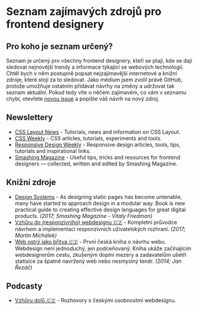 # Seznam zajímavých zdrojů pro frontend designery

## Pro koho je seznam určený? 

Seznam je určený pro všechny frontend designery, kteří se ptají, kde se dají sledovat nejnovější trendy a informace týkající se webových technologií. Chtěl bych v něm postupně popsat nejzajímavější internetové a knižní zdroje, které stojí za to sledovat. Jako médium jsem zvolil právě GitHub, protože umožňuje ostatním přidávat návrhy na změny a udržovat tak seznam aktuální. Pokud tedy víte o něčem zajímavém, co vám v seznamu chybí, otevřete [novou issue](https://github.com/martinpesout/frontend-resources/issues/new) a popište váš návrh na nový zdroj.

## Newslettery

- [CSS Layout News](http://csslayout.news/) - Tutorials, news and information on CSS Layout.
- [CSS Weekly](http://css-weekly.com/) - CSS articles, tutorials, experiments and tools.
- [Responsive Design Weekly](http://responsivedesignweekly.com/) - Responsive design articles, tools, tips, tutorials and inspirational links.
- [Smashing Magazine](https://www.smashingmagazine.com/the-smashing-newsletter/) - Useful tips, tricks and resources for frontend designers — collected, written and edited by Smashing Magazine.

## Knižní zdroje

- [Design Systems](https://www.smashingmagazine.com/design-systems-book/) - As designing static pages has become untenable, many have started to approach design in a modular way. Book is new practical guide to creating effective design languages for great digital products. *(2017; Smashing Magazine - Vitaly Friedman)*
- [Vzhůru do (responzivního) webdesignu 🇨🇿](https://www.vzhurudolu.cz/ebook-responzivni) - Kompletní průvodce návrhem a implementací responzivních uživatelských rozhraní. *(2017; Martin Michálek)*
- [Web ostrý jako břitva 🇨🇿](https://www.houseofrezac.com/kniha) - První česká kniha o návrhu webu. Webdesign není jednoduchý, jen podceňovaný. Kniha ukáže začínajícím webdesignerům cestu, zkušeným doplní mezery a zadavatelům ušetří statisíce za špatně navržený web nebo nesmyslný tendr. *(2014; Jan Řezáč)*

## Podcasty

- [Vzhůru dolů 🇨🇿](https://www.vzhurudolu.cz/podcast) - Rozhovory s českými osobnostmi webdesignu. 
